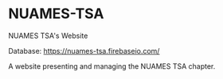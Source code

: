 NUAMES-TSA
==========

NUAMES TSA's Website

Database: https://nuames-tsa.firebaseio.com/

A website presenting and managing the NUAMES TSA chapter.
